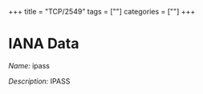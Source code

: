 +++
title = "TCP/2549"
tags = [""]
categories = [""]
+++

# IANA Data

_Name:_ ipass

_Description:_ IPASS

